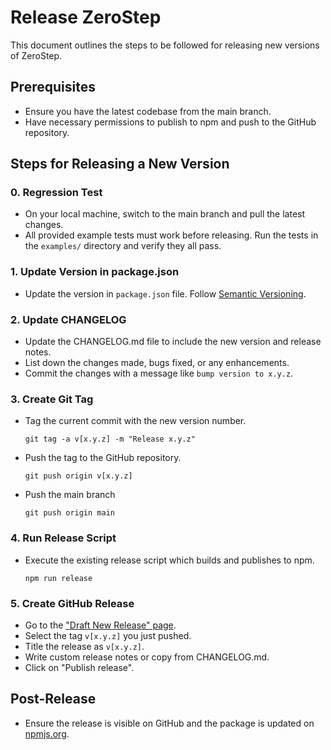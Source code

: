 # Release ZeroStep

This document outlines the steps to be followed for releasing new versions of ZeroStep.

## Prerequisites

- Ensure you have the latest codebase from the main branch.
- Have necessary permissions to publish to npm and push to the GitHub repository.

## Steps for Releasing a New Version

### 0. Regression Test

- On your local machine, switch to the main branch and pull the latest changes.
- All provided example tests must work before releasing. Run the tests in the `examples/` directory
  and verify they all pass.

### 1. Update Version in package.json

- Update the version in `package.json` file. Follow [Semantic Versioning](https://semver.org/).

### 2. Update CHANGELOG

- Update the CHANGELOG.md file to include the new version and release notes.
- List down the changes made, bugs fixed, or any enhancements.
- Commit the changes with a message like `bump version to x.y.z`.

### 3. Create Git Tag

- Tag the current commit with the new version number.
  ```
  git tag -a v[x.y.z] -m "Release x.y.z"
  ```
- Push the tag to the GitHub repository.
  ```
  git push origin v[x.y.z]
  ```
- Push the main branch
  ```
  git push origin main
  ```

### 4. Run Release Script

- Execute the existing release script which builds and publishes to npm.
  ```
  npm run release
  ```

### 5. Create GitHub Release

- Go to the ["Draft New Release" page](https://github.com/zerostep-ai/zerostep/releases/new).
- Select the tag `v[x.y.z]` you just pushed.
- Title the release as `v[x.y.z]`.
- Write custom release notes or copy from CHANGELOG.md.
- Click on "Publish release".

## Post-Release

- Ensure the release is visible on GitHub and the package is updated on [npmjs.org](https://www.npmjs.com/package/@zerostep/playwright).